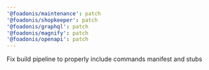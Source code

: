 ```yaml
---
'@foadonis/maintenance': patch
'@foadonis/shopkeeper': patch
'@foadonis/graphql': patch
'@foadonis/magnify': patch
'@foadonis/openapi': patch
---
```


Fix build pipeline to properly include commands manifest and stubs
